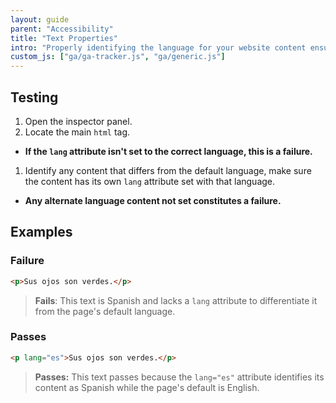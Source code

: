 ```yaml
---
layout: guide
parent: "Accessibility"
title: "Text Properties"
intro: "Properly identifying the language for your website content ensures Assistive Technology (AT) correctly interacts with your site. AT has great support for a wide variety of foreign languages, but will need to know when the language differs from the page's default."
custom_js: ["ga/ga-tracker.js", "ga/generic.js"]
---
```


## Testing

1. Open the inspector panel.
1. Locate the main ```html``` tag.
  * __If the ```lang``` attribute isn't set to the correct language, this is a failure.__
1. Identify any content that differs from the default language, make sure the content has its own ```lang``` attribute set with that language.
  * __Any alternate language content not set constitutes a failure.__

## Examples

### Failure

```html
<p>Sus ojos son verdes.</p>
```

> **Fails**: This text is Spanish and lacks a ```lang``` attribute to differentiate it from the page's default language.

### Passes

```html
<p lang="es">Sus ojos son verdes.</p>
```
> **Passes:** This text passes because the ```lang="es"``` attribute identifies its content as Spanish while the page's default is English.
